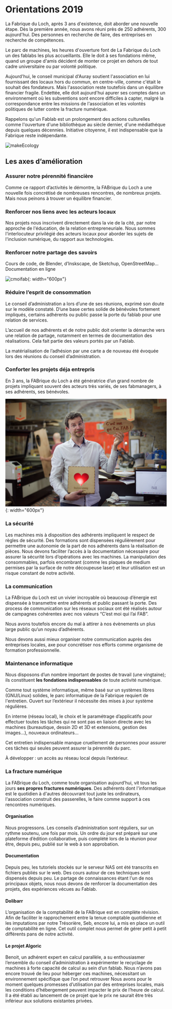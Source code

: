 # Orientations 2019

La Fabrique du Loch, après 3 ans d'existence, doit aborder une nouvelle étape.
Dès la première année, nous avons réuni près de 250 adhérents, 300 aujourd'hui.
Des personnes en recherche de faire, des entreprises en recherche de compétences.

Le parc de machines, les heures d'ouverture font de La Fabrique du Loch un des fablabs
les plus accueillants. Elle le doit à ses fondations même, quand un groupe d'amis décident
de monter ce projet en dehors de tout cadre universitaire ou par volonté politique.

Aujourd'hui, le conseil municipal d'Auray soutient l'association en lui fournissant des locaux
hors du commun, en centre-ville, comme c'était le souhait des fondateurs.
Mais l'association reste toutefois dans un équilibre financier fragile.
Endettée, elle doit aujourd'hui apurer ses comptes dans un environnement où les subventions
sont encore difficiles à capter, malgré la correspondance entre les missions de l'association
et les volontés politiques de lutter contre la fracture numérique.

Rappelons qu'un Fablab est un prolongement des actions culturelles comme l'ouverture d'une
bibliothèque au siècle dernier, d'une médiathéque depuis quelques décennies.
Initiative citoyenne, il est indispensable que la Fabrique reste indépendante.

![makeEcology](makeEcology.jpg)

## Les axes d’amélioration

### Assurer notre pérennité financière
Comme ce rapport d’activités le démontre, la FABrique du Loch a une nouvelle fois concrétisé de nombreuses rencontres, de nombreux projets.
Mais nous peinons à trouver un équilibre financier.

### Renforcer nos liens avec les acteurs locaux
Nos projets nous inscrivent directement dans la vie de la cité, par notre approche de l'éducation, de la relation entrepreneuriale. Nous sommes l'interlocuteur privilégié des acteurs locaux pour aborder les sujets de l'inclusion numérique, du rapport aux technologies.

### Renforcer notre partage des savoirs
Cours de code, de Blender, d’Inskscape, de Sketchup, OpenStreetMap…
Documentation en ligne

![cmoifab](,,/images/RISkate2.jpg){: width="600px"}

### Réduire l’esprit de consommation
Le conseil d’administration a lors d’une de ses réunions, exprimé son doute sur le modèle constaté. D’une base certes solide de bénévoles fortement impliqués, certains adhérents ou public passe la porte du fablab pour une relation de services.

L’accueil de nos adhérents et de notre public doit orienter la démarche vers une relation de partage, notamment en termes de documentation des réalisations. Cela fait partie des valeurs portés par un Fablab.

La matérialisation de l’adhésion par une carte a de nouveau été évoquée lors des réunions du conseil d’administration.

### Conforter les projets déja entrepris
En 3 ans, la FABrique du Loch a été génératrice d’un grand nombre de projets impliquant souvent des acteurs très variés, de ses fabmanagers, à ses adhérents, ses bénévoles.

![cmoifab](../images/PIfab2.jpg){: width="600px"}

### La sécurité
Les machines mis à disposition des adhérents impliquent le respect de règles de sécurité. Des formations sont dispensées régulièrement pour permettre une autonomie de la part de nos adhérents dans la réalisation de pièces.
Nous devons faciliter l’accès à la documentation nécessaire pour assurer la sécurité lors d’opérations avec les machines. La manipulation des consommables, parfois encombrant (comme les plaques de medium permises par la surface de notre découpeuse laser) et leur utilisation est un risque constant de notre activité.

### La communication
La FABrique du Loch est un vivier incroyable où beaucoup d’énergie est dispensée à transmettre entre adhérents et public passant la porte. Des process de communication sur les réseaux sociaux ont été réalisés autour de campagnes cohérentes avec nos valeurs “C’est moi qui l’ai FAB”.

Nous avons toutefois encore du mal à attirer à nos évènements un plus large public qu’un noyau d’adhérents.

Nous devons aussi mieux organiser notre communication auprès des entreprises locales, axe pour concrétiser nos efforts comme organisme de formation professionnelle.

### Maintenance informatique
Nous disposons d’un nombre important de postes de travail (une vingtaine); ils constituent **les fondations indispensables** de toute activité numérique.

Comme tout système informatique, même basé sur un systèmes libres (GNU/Linux) solides, le parc informatique de la Fabrique requiert de l'entretien. Ouvert sur l’extérieur il nécessite des mises à jour système régulières.

En interne (réseau local), le choix et le paramétrage d’applicatifs pour effectuer toutes les tâches qui ne sont pas en liaison directe avec les machines (bureautique, dessin 2D et 3D et extensions, gestion des images…), nouveaux ordinateurs…

Cet entretien indispensable manque cruellement de personnes pour assurer ces tâches qui seules peuvent assurer la pérennité du parc.

À développer : un accès au réseau local depuis l’extérieur.

### La fracture numérique
La FABrique du Loch, comme toute organisation aujourd’hui, vit tous les jours **ses propres fractures numériques**. Des adhérents dont l'informatique est le quotidien à d'autres découvrant tout juste les ordinateurs, l'association construit des passerelles, le faire comme support à ces rencontres numériques.

#### Organisation
Nous progressons. Les conseils d’administration sont réguliers, sur un rythme soutenu, une fois par mois. Un ordre du jour est préparé sur une plateforme d’édition collaborative, puis complété lors de la réunion pour être, depuis peu, publié sur le web à son approbation.

#### Documentation
Depuis peu, les tutoriels stockés sur le serveur NAS ont été transcrits en fichiers publiés sur le web. Des cours autour de ces techniques sont dispensés depuis peu. Le partage de connaissances étant l'un de nos principaux objets, nous nous devons de renforcer la documentation des projets, des expériences vécues au Fablab.

#### Dolibarr
L’organisation de la comptabilité de la FABrique est en complète révision. Afin de faciliter le rapprochement entre la tenue comptable quotidienne et les imputations par notre Trésorière, Seb, encore lui, a mis en place un outil de comptabilité en ligne. Cet outil complet nous permet de gérer petit à petit différents pans de notre activité.

#### Le projet Algoric
Benoit, un adhérent expert en calcul parallèle, a su enthousiasmer l’ensemble du conseil d’administration à expérimenter le recyclage de machines à forte capacité de calcul au sein d’un fablab. Nous n’avons pas encore trouvé de lieu pour héberger ces machines, nécessitant un environnement spécifique que l’on peut retrouver
Nous avons pour le moment quelques promesses d’utilisation par des entreprises locales, mais les conditions d’hébergement peuvent impacter le prix de l’heure de calcul. Il a été établi au lancement de ce projet que le prix ne saurait être très inférieur aux solutions existantes privées.
